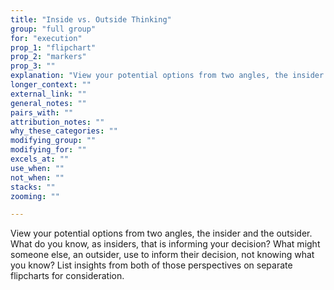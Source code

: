 ```yaml
---
title: "Inside vs. Outside Thinking"
group: "full group"
for: "execution"
prop_1: "flipchart"
prop_2: "markers"
prop_3: ""
explanation: "View your potential options from two angles, the insider and the outsider. What do you know, as insiders, that is informing your decision? What might someone else, an outsider, use to inform their decision, not knowing what you know? List insights from both of those perspectives on separate flipcharts for consideration."
longer_context: ""
external_link: ""
general_notes: ""
pairs_with: ""
attribution_notes: ""
why_these_categories: ""
modifying_group: ""
modifying_for: ""
excels_at: ""
use_when: ""
not_when: ""
stacks: ""
zooming: ""

---
```


View your potential options from two angles, the insider and the outsider. What do you know, as insiders, that is informing your decision? What might someone else, an outsider, use to inform their decision, not knowing what you know? List insights from both of those perspectives on separate flipcharts for consideration.
